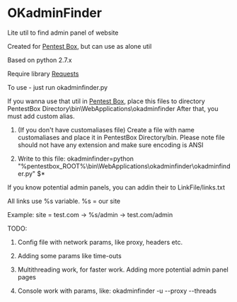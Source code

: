 # OKadminFinder
Lite util to find admin panel of website

Created for <a href="https://pentestbox.com/">Pentest Box</a>, but can use as alone util

Based on python 2.7.x

Require library <a href="https://github.com/kennethreitz/requests/">Requests</a>

To use - just run okadminfinder.py


If you wanna use that util in <a href="https://pentestbox.com/">Pentest Box</a>, place this files to directory PentestBox Directory\bin\WebApplications\okadminfinder
After that, you must add custom alias.

1) (If you don't have customaliases file) Create a file with name customaliases and place it in PentestBox Directory/bin. Please note file should not have any extension and make sure encoding is ANSI

2) Write to this file: okadminfinder=python "%pentestbox_ROOT%\bin\WebApplications\okadminfinder\okadminfinder.py" $*


If you know potential admin panels, you can addin their to LinkFile/links.txt

All links use %s variable. %s = our site

Example: site = test.com -> %s/admin -> test.com/admin


TODO:
1) Config file with network params, like proxy, headers etc.

2) Adding some params like time-outs

3) Multithreading work, for faster work. Adding more potential admin panel pages

4) Console work with params, like: okadminfinder -u --proxy --threads